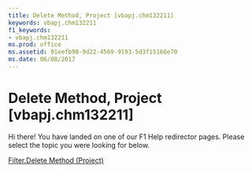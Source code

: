 ```yaml
---
title: Delete Method, Project [vbapj.chm132211]
keywords: vbapj.chm132211
f1_keywords:
- vbapj.chm132211
ms.prod: office
ms.assetid: 91eefb98-9d22-4569-9193-5d3f15166e70
ms.date: 06/08/2017
---
```



# Delete Method, Project [vbapj.chm132211]

Hi there! You have landed on one of our F1 Help redirector pages. Please select the topic you were looking for below.

[Filter.Delete Method (Project)](http://msdn.microsoft.com/library/f0227a43-efc6-0cba-25ee-dc6320ca1206%28Office.15%29.aspx)

